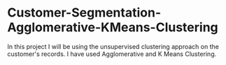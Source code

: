 # Customer-Segmentation-Agglomerative-KMeans-Clustering
In this project I will be using the unsupervised clustering approach on the customer's records. I have used Agglomerative and K Means Clustering.

